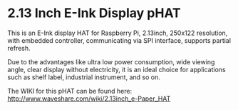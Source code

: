 <!--
---
name: 2.13 Inch E-Paper pHAT
class: board
type: display
formfactor: pHAT
manufacturer: WaveShare
description: an E-Ink display pHAT for with embedded controller, communicating via SPI interface.
url: https://www.waveshare.com/product/2.13inch-e-paper-hat.htm
buy: https://www.waveshare.com/product/2.13inch-e-paper-hat.htm
image: 'waveshare213eink.png'
pincount: 40
eeprom: no
power:
  '1':
ground:
  '39':
pin:
  '11':
    name: RST
  '19':
    name: DIN
  '23':
    name: CLK
  '18':
    name: BUSY
  '22':
    name: DC
  '24':
    name: CS
-->
# 2.13 Inch E-Ink Display pHAT

This is an E-Ink display HAT for Raspberry Pi, 2.13inch, 250x122 resolution, with embedded controller, communicating via SPI interface, supports partial refresh.

Due to the advantages like ultra low power consumption, wide viewing angle, clear display without electricity, it is an ideal choice for applications such as shelf label, industrial instrument, and so on.

The WIKI for this pHAT can be found here: http://www.waveshare.com/wiki/2.13inch_e-Paper_HAT
